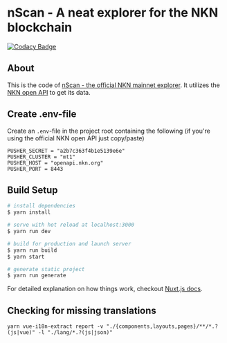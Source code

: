 # nScan - A neat explorer for the NKN blockchain
[![Codacy Badge](https://api.codacy.com/project/badge/Grade/5530e891d37e4c259e7ffa64d548b452)](https://www.codacy.com?utm_source=github.com&amp;utm_medium=referral&amp;utm_content=CrackDavid/nkn-explorer&amp;utm_campaign=Badge_Grade)

## About
This is the code of [nScan - the official NKN mainnet explorer](https://nscan.io). It utilizes the [NKN open API](https://github.com/rule110-io/nkn-open-api) to get its data. 

## Create .env-file
Create an ``.env``-file in the project root containing the following (if you're using the official NKN open API just copy/paste)
```
PUSHER_SECRET = "a2b7c363f4b1e5139e6e"
PUSHER_CLUSTER = "mt1"
PUSHER_HOST = "openapi.nkn.org"
PUSHER_PORT = 8443
```

## Build Setup

``` bash
# install dependencies
$ yarn install

# serve with hot reload at localhost:3000
$ yarn run dev

# build for production and launch server
$ yarn run build
$ yarn start

# generate static project
$ yarn run generate
```

For detailed explanation on how things work, checkout [Nuxt.js docs](https://nuxtjs.org).

## Checking for missing translations

``yarn vue-i18n-extract report -v "./{components,layouts,pages}/**/*.?(js|vue)" -l "./lang/*.?(js|json)"``
